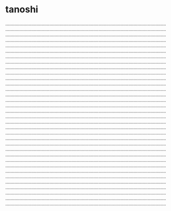 # tanoshi

........................................................................................................................................................................................................................................................................................................................................................................................................................................................................................................................................................................................................................................................................................................................................................................................................................................................................................................................................................................................................................................................................................................................................................................................................................................................................................................................................................................................................................................................................................................................................................................................................................................................................................................................................................................................................................................................................................................................................................................................................................................................................................................................................................................................................................................................................................................................................................................................................................................................................................................................................................................................................................................................................................................................................................................................................................................................................................................................................................................................................................................................................................................................................................................................................................................................................................................................................................................................................................................................................................................................................................................................................................................................................................................................................................................................................................................................................................................................................................................................................................................................................................................................................................................................................................................................................................................................................................................................